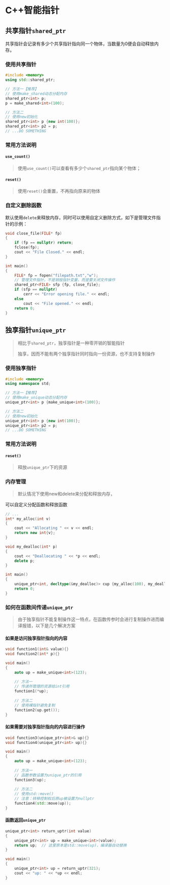 # C++智能指针

## 共享指针`shared_ptr`

共享指针会记录有多少个共享指针指向同一个物体，当数量为0便会自动释放内存。

### 使用共享指针

```c++
#include <memory>
using std::shared_ptr;

// 方法一【推荐】
// 使用make_shared动态分配内存
shared_ptr<int> p;
p = make_shared<int>(100);

// 方法二
// 使用new初始化
shared_ptr<int> p {new int(100)};
shared_ptr<int> p2 = p;
// ...DO SOMETHING
```

### 常用方法说明

#### `use_count()`

> 使用`use_count()`可以查看有多少个`shared_ptr`指向某个物体；

#### `reset()`

> 使用`reset()`会重置，不再指向原来的物体

### 自定义删除函数

默认使用`delete`来释放内存，同时可以使用自定义删除方式，如下是管理文件指针的示例：

```cpp
void close_file(FILE* fp)
{
    if (fp == nullptr) return;
    fclose(fp);
    cout << "File Closed." << endl;
}

int main()
{
    FILE* fp = fopen("filepath.txt","w");
    // 管理文件指针，不是销毁指针变量，而是要关闭文件操作
    shared_ptr<FILE> sfp {fp, close_file};
    if (sfp == nullptr)
        cerr << "Error opening file." << endl;
    else
        cout << "File opened." << endl;
    return 0;
}
```

## 独享指针`unique_ptr`

> 相比于`shared_ptr`，独享指针是一种零开销的智能指针
>
> 独享，因而不能有两个独享指针同时指向一份资源，也不支持复制操作

### 使用独享指针

```c++
#include <memory>
using namespace std;

// 方法一【推荐】
// 使用make_unique动态分配内存
unique_ptr<int> p {make_unique<int>(100)};

// 方法二
// 使用new初始化
unique_ptr<int> p {new int(100)};
unique_ptr<int> p2 = p;
// ...DO SOMETHING
```

### 常用方法说明

#### `reset()`

> 释放`unique_ptr`下的资源

### 内存管理

> 默认情况下使用new和delete来分配和释放内存，

可以自定义分配函数和释放函数

```cpp
// ...
int* my_alloc(int v)
{
    cout << "Allocating " << v << endl;
    return new int{v};
}

void my_dealloc(int* p)
{
    cout << "Deallocating " << *p << endl;
    delete p;
}

int main()
{
    unique_ptr<int, decltype(&my_dealloc)> cup {my_alloc(100), my_dealloc};
    return 0;
}
```

### 如何在函数间传递`unique_ptr`

> 由于独享指针不能复制操作这一特点，在函数传参时会进行复制操作进而编译报错，以下是几个解决方案

#### 如果是访问独享指针指向的内容

```cpp
void function1(int& value){}
void function2(int* p){}

void main()
{
    auto up = make_unique<int>(123);
    
    // 方法一
    // 传递所管理的资源给int引用
    function1(*up);
    
    // 方法二
    // 使用裸指针避免复制
    function2(up.get());
}
```

#### 如果需要对独享指针指向的内容进行操作

```cpp
void function3(unique_ptr<int>& up){}
void function4(unique_ptr<int> up){}

void main()
{
    auto up = make_unique<int>(123);
    
    // 方法一
    // 函数参数设置为unique_ptr的引用
    function3(up);
    
    // 方法二
    // 使用std::move()
    // 注意：转移控制权后原up被设置为nullptr
    function4(std::move(up));
}
```

#### 函数返回`unique_ptr`

```cpp
unique_ptr<int> return_uptr(int value)
{
    unique_ptr<int> up = make_unique<int>(value);
    return up;	// 这里原本是std::move(up)，编译器自动替换
}

void main()
{
    unique_ptr<int> up = return_uptr(321);
    cout << "up: " << *up << endl;
}
```


